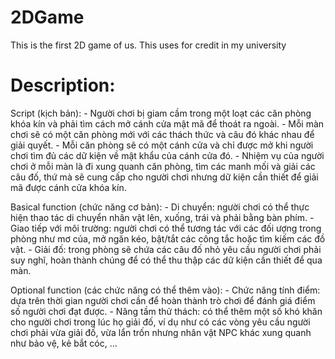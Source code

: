 # 2DGame
This is the first 2D game of us. This uses for credit in my university
# Description:
Script (kịch bản):
    -	Người chơi bị giam cầm trong một loạt các căn phòng khóa kín và phải tìm cách mở cánh cửa mật mã để thoát ra ngoài.
    -   Mỗi màn chơi sẽ có một căn phòng mới với các thách thức và câu đó khác nhau để giải quyết.
    -	Mỗi căn phòng sẽ có một cánh cửa và chỉ được mở khi người chơi tìm đủ các dữ kiện về mật khẩu của cánh cửa đó.
    -	Nhiệm vụ của người chơi ở mỗi màn là đi xung quanh căn phòng, tìm các manh mối và giải các câu đố, thứ mà sẽ cung cấp cho người chơi nhưng dữ kiện cần thiết để giải mã được cánh cửa khóa kín.

Basical function (chức năng cơ bản):
    -	Di chuyển: người chơi có thể thực hiện thao tác di chuyển nhân vật lên, xuống, trái và phải bằng bàn phím.
    -	Giao tiếp với môi trường: người chơi có thể tương tác với các đối ượng trong phòng như mơ của, mở ngăn kéo, bật/tắt các công tắc hoặc tìm kiếm các đồ vật.
    -	Giải đố: trong phòng sẽ chứa các câu đố nhỏ yêu cầu người chơi phải suy nghĩ, hoàn thành chúng để có thể thu thập các dữ kiện cần thiết để qua màn.

Optional function (các chức năng có thể thêm vào):
    -	Chức năng tính điểm: dựa trên thời gian người chơi cần để hoàn thành trò chơi để đánh giá điểm số người chơi đạt được.
    -	Nâng tầm thử thách: có thể thêm một số khó khăn cho người chơi trong lúc họ giải đố, ví dụ như có các vòng yêu cầu người chơi phải vừa giải đố, vừa lẩn trốn nhưng nhân vật NPC khác xung quanh như bảo vệ, kẻ bắt cóc, …

